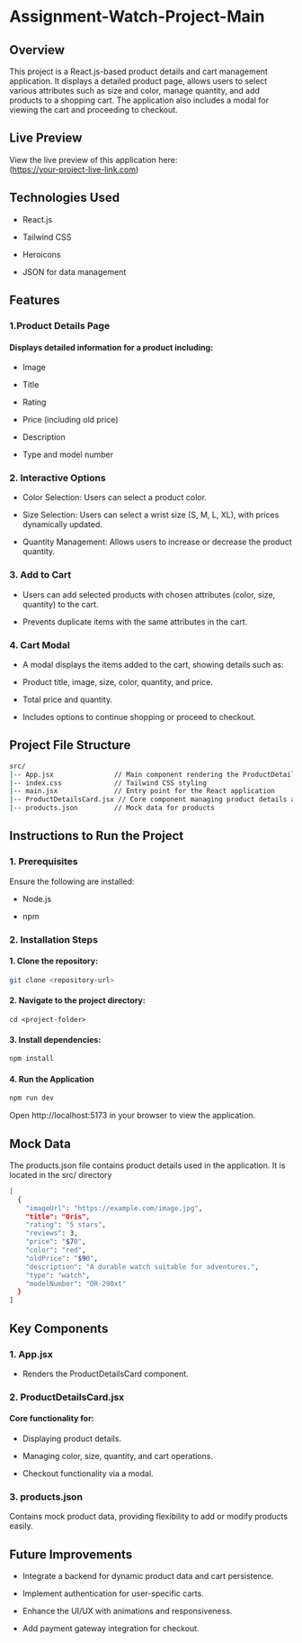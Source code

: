 
# Assignment-Watch-Project-Main


## Overview
This project is a React.js-based product details and cart management application. It displays a detailed product page, allows users to select various attributes such as size and color, manage quantity, and add products to a shopping cart. The application also includes a modal for viewing the cart and proceeding to checkout.


## Live Preview

View the live preview of this application here:  
(https://your-project-live-link.com)


## Technologies Used

- React.js

- Tailwind CSS

- Heroicons

- JSON for data management




## Features

### 1.Product Details Page

#### Displays detailed information for a product including:

- Image

- Title

- Rating

- Price (including old price)

- Description

- Type and model number

### 2. Interactive Options

- Color Selection: Users can select a product color.

- Size Selection: Users can select a wrist size (S, M, L, XL), with prices dynamically updated.

- Quantity Management: Allows users to increase or decrease the product quantity.

### 3. Add to Cart

- Users can add selected products with chosen attributes (color, size, quantity) to the cart.

- Prevents duplicate items with the same attributes in the cart.

### 4. Cart Modal

- A modal displays the items added to the cart, showing details such as:

- Product title, image, size, color, quantity, and price.

- Total price and quantity.

- Includes options to continue shopping or proceed to checkout.
## Project File Structure

```bash
src/
|-- App.jsx               // Main component rendering the ProductDetailsCard component
|-- index.css             // Tailwind CSS styling
|-- main.jsx              // Entry point for the React application
|-- ProductDetailsCard.jsx // Core component managing product details and cart functionality
|-- products.json         // Mock data for products
```


## Instructions to Run the Project

### 1. Prerequisites

Ensure the following are installed:

- Node.js

- npm

### 2. Installation Steps
  #### 1. Clone the repository:
  ```bash
  git clone <repository-url>
  ```

  #### 2. Navigate to the project directory:
    
    cd <project-folder>
  
  #### 3. Install dependencies:
```bash 
npm install
```
  #### 4. Run the Application
```bash 
npm run dev
```
Open http://localhost:5173 in your browser to view the application.



## Mock Data
The products.json file contains product details used in the application. It is located in the src/ directory

```bash
[
  {
    "imageUrl": "https://example.com/image.jpg",
    "title": "Oris",
    "rating": "5 stars",
    "reviews": 3,
    "price": "$70",
    "color": "red",
    "oldPrice": "$90",
    "description": "A durable watch suitable for adventures.",
    "type": "watch",
    "modelNumber": "OR-290xt"
  }
]
```

## Key Components

### 1. App.jsx

- Renders the ProductDetailsCard component.

### 2. ProductDetailsCard.jsx

 #### Core functionality for:

- Displaying product details.

- Managing color, size, quantity, and cart operations.

- Checkout functionality via a modal.

### 3. products.json

Contains mock product data, providing flexibility to add or modify products easily.


## Future Improvements

- Integrate a backend for dynamic product data and cart persistence.

- Implement authentication for user-specific carts.

- Enhance the UI/UX with animations and responsiveness.

- Add payment gateway integration for checkout.




    

  


    